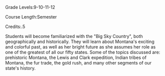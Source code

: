 Grade Levels:9-10-11-12

Course Length:Semester

Credits:.5

Students will become familiarized with the "Big Sky Country", both geographically and historically. They will learn about Montana's exciting and colorful past, as well as her bright future as she assumes her role as one of the greatest of all our fifty states. Some of the topics discussed are: prehistoric Montana, the Lewis and Clark expedition, Indian tribes of Montana, the fur trade, the gold rush, and many other segments of our state's history.